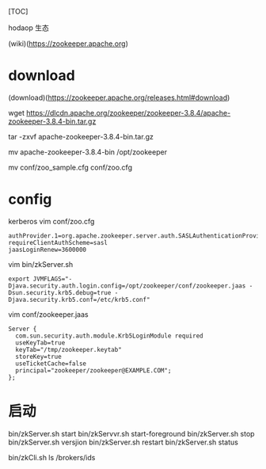[TOC]

hodaop 生态

(wiki)(https://zookeeper.apache.org)

# download
(download)(https://zookeeper.apache.org/releases.html#download)

wget https://dlcdn.apache.org/zookeeper/zookeeper-3.8.4/apache-zookeeper-3.8.4-bin.tar.gz

tar -zxvf apache-zookeeper-3.8.4-bin.tar.gz

mv apache-zookeeper-3.8.4-bin /opt/zookeeper

mv conf/zoo_sample.cfg conf/zoo.cfg

# config
kerberos
vim conf/zoo.cfg
```
authProvider.1=org.apache.zookeeper.server.auth.SASLAuthenticationProvider
requireClientAuthScheme=sasl
jaasLoginRenew=3600000
```

vim bin/zkServer.sh
```
export JVMFLAGS="-Djava.security.auth.login.config=/opt/zookeeper/conf/zookeeper.jaas -Dsun.security.krb5.debug=true -Djava.security.krb5.conf=/etc/krb5.conf"
```

vim conf/zookeeper.jaas
```
Server {
  com.sun.security.auth.module.Krb5LoginModule required
  useKeyTab=true
  keyTab="/tmp/zookeeper.keytab"
  storeKey=true
  useTicketCache=false
  principal="zookeeper/zookeeper@EXAMPLE.COM";
};
```

# 启动
bin/zkServer.sh start
bin/zkServvr.sh start-foreground
bin/zkServer.sh stop
bin/zkServer.sh versjion
bin/zkServer.sh restart
bin/zkServer.sh status

bin/zkCli.sh
ls /brokers/ids